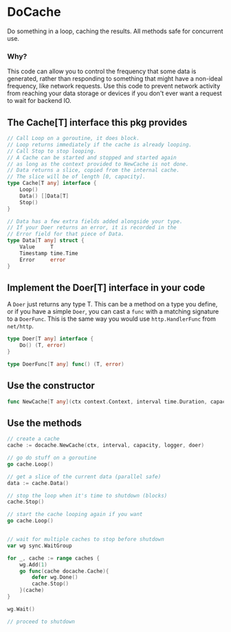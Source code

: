 # DoCache
Do something in a loop, caching the results. All methods safe for concurrent use.

### Why?

This code can allow you to control the frequency that some data is generated, rather
than responding to something that might have a non-ideal frequency, like network requests.
Use this code to prevent network activity from reaching your data storage or devices if
you don't ever want a request to wait for backend IO.

## The Cache[T] interface this pkg provides
```go
// Call Loop on a goroutine, it does block.
// Loop returns immediately if the cache is already looping.
// Call Stop to stop looping.
// A Cache can be started and stopped and started again
// as long as the context provided to NewCache is not done.
// Data returns a slice, copied from the internal cache.
// The slice will be of length [0, capacity].
type Cache[T any] interface {
	Loop()
	Data() []Data[T]
	Stop()
}
```

```go
// Data has a few extra fields added alongside your type.
// If your Doer returns an error, it is recorded in the
// Error field for that piece of Data.
type Data[T any] struct {
	Value     T
	Timestamp time.Time
	Error     error
}
```

## Implement the Doer[T] interface in your code
A `Doer` just returns any type T. This can be a method on a type you define,
or if you have a simple `Doer`, you can cast a `func` with a matching signature
to a `DoerFunc`. This is the same way you would use `http.HandlerFunc` from `net/http`.
```go
type Doer[T any] interface {
	Do() (T, error)
}

type DoerFunc[T any] func() (T, error)

```

## Use the constructor
```go
func NewCache[T any](ctx context.Context, interval time.Duration, capacity int, logger log.Logger, doer Doer[T]) Cache[T]
```

## Use the methods
```go
// create a cache
cache := docache.NewCache(ctx, interval, capacity, logger, doer)

// go do stuff on a goroutine
go cache.Loop()

// get a slice of the current data (parallel safe)
data := cache.Data()

// stop the loop when it's time to shutdown (blocks)
cache.Stop()

// start the cache looping again if you want
go cache.Loop()


// wait for multiple caches to stop before shutdown
var wg sync.WaitGroup

for _, cache := range caches {
    wg.Add(1)
    go func(cache docache.Cache){
        defer wg.Done()
        cache.Stop()
    }(cache)
}

wg.Wait()

// proceed to shutdown
```
